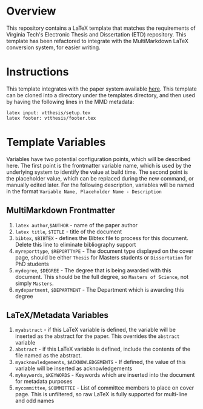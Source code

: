 # Overview

This repository contains a LaTeX template that matches the requirements of Virginia Tech's Electronic Thesis and Dissertation (ETD) repository. This template has been refactored to integrate with the MultiMarkdown LaTeX conversion system, for easier writing.

# Instructions

This template integrates with the paper system available [here](https://github.com/jasedit/papers_base). This template can be cloned into a directory under the templates directory, and then used by having the following lines in the MMD metadata:

```
latex input: vtthesis/setup.tex
latex footer: vtthesis/footer.tex
```

# Template Variables

Variables have two potential configuration points, which will be described here. The first point is the frontmatter variable name, which is used by the underlying system to identify the value at build time. The second point is the placeholder value, which can be replaced during the new command, or manually edited later. For the following description, variables will be named in the format `Variable Name, Placeholder Name - Description`

## MultiMarkdown Frontmatter
1. `latex author`,`$AUTHOR` - name of the paper author
2. `latex title`, `$TITLE` - title of the document
3. `bibtex`, `$BIBTEX` - defines the Bibtex file to process for this document. Delete this line to eliminate bibliography support
4. `myreporttype`, `$REPORTTYPE` - The document type displayed on the cover page, should be either `Thesis` for Masters students or `Dissertation` for PhD students
5. `mydegree`, `$DEGREE` - The degree that is being awarded with this document. This should be the full degree, so `Masters of Science`, not simply `Masters`.
6. `mydepartment`, `$DEPARTMENT` - The Department which is awarding this degree

## LaTeX/Metadata Variables

1. `myabstract` - if this LaTeX variable is defined, the variable will be inserted as the abstract for the paper. This overrides the `abstract` variable
2. `abstract` - if this LaTeX variable is defined, include the contents of the file named as the abstract.
3. `myacknowledgements`, `$ACKNOWLEDGEMENTS` - If defined, the value of this variable will be inserted as acknowledgements
4. `mykeywords`, `$KEYWORDS` - Keywords which are inserted into the document for metadata purposes
5. `mycommittee`, `$COMMITTEE` - List of committee members to place on cover page. This is unfiltered, so raw LaTeX is fully supported for multi-line and odd names
